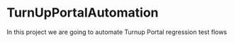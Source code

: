 # TurnUpPortalAutomation
In this project we are going to automate Turnup Portal regression test flows

